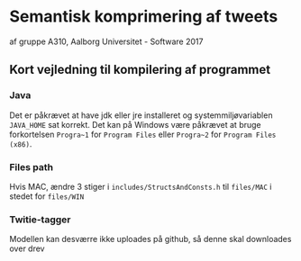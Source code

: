 # Semantisk komprimering af tweets
af gruppe A310, Aalborg Universitet - Software 2017
## Kort vejledning til kompilering af programmet
### Java
Det er påkrævet at have jdk eller jre installeret og systemmiljøvariablen `JAVA_HOME` sat korrekt. Det kan på Windows være påkrævet at bruge forkortelsen `Progra~1` for `Program Files` eller `Progra~2` for `Program Files (x86)`.
### Files path
Hvis MAC, ændre 3 stiger i `includes/StructsAndConsts.h` til `files/MAC` i stedet for `files/WIN`

### Twitie-tagger
Modellen kan desværre ikke uploades på github, så denne skal downloades over drev

##
